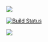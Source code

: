 <a href="https://codeclimate.com/github/codeclimate/codeclimate/maintainability"><img src="https://api.codeclimate.com/v1/badges/a99a88d28ad37a79dbf6/maintainability" /></a>

[![Build Status](https://travis-ci.org/Topolun/python-project-lvl1.svg?branch=master)](https://travis-ci.org/Topolun/python-project-lvl1)

<a href="https://asciinema.org/a/lDBVn0xaIZPUkPOtkR9Vnz1ax" target="_blank"><img src="https://asciinema.org/a/lDBVn0xaIZPUkPOtkR9Vnz1ax.svg" /></a>
